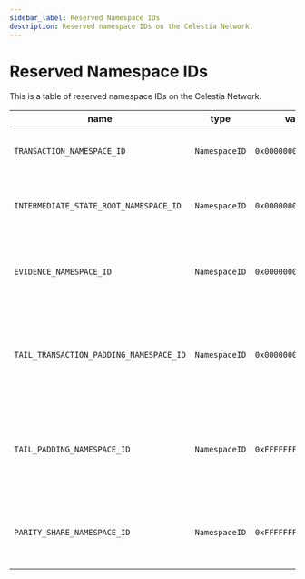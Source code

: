 ```yaml
---
sidebar_label: Reserved Namespace IDs
description: Reserved namespace IDs on the Celestia Network.
---
```


# Reserved Namespace IDs

This is a table of reserved namespace IDs on the Celestia Network.

<!-- markdownlint-disable MD013 -->
| name | type | value | description |
|-----------------------------|---------------|----------------------|------------------------------------------------------------------------|
| `TRANSACTION_NAMESPACE_ID` | `NamespaceID` | `0x0000000000000001` | Transactions: requests that modify the state. |
| `INTERMEDIATE_STATE_ROOT_NAMESPACE_ID` | `NamespaceID` | `0x0000000000000002` | Intermediate state roots, committed after every transaction. |
| `EVIDENCE_NAMESPACE_ID` | `NamespaceID` | `0x0000000000000003` | Evidence: fraud proofs or other proof of slashable action. |
| `TAIL_TRANSACTION_PADDING_NAMESPACE_ID` | `NamespaceID` | `0x00000000000000FF` | Tail padding for transactions: padding after all transactions but before messages. |
| `TAIL_PADDING_NAMESPACE_ID` | `NamespaceID` | `0xFFFFFFFFFFFFFFFE` | Tail padding for messages: padding after all messages to fill up the original data square. |
| `PARITY_SHARE_NAMESPACE_ID` | `NamespaceID` | `0xFFFFFFFFFFFFFFFF` | Parity shares: extended shares in the available data matrix. |
<!-- markdownlint-enable MD013 -->

